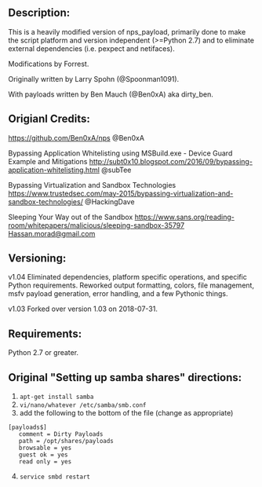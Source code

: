 Description:
-------------------------------------------------------------------------------------------
This is a heavily modified version of nps_payload, primarily done to make the script platform and version independent (>=Python 2.7) and to eliminate external dependencies (i.e. pexpect and netifaces).


Modifications by Forrest.

Originally written by Larry Spohn (@Spoonman1091).

With payloads written by Ben Mauch (@Ben0xA) aka dirty_ben.


Origianl Credits:
-------------------------------------------------------------------------------------------
https://github.com/Ben0xA/nps
@Ben0xA

Bypassing Application Whitelisting using MSBuild.exe - Device Guard Example and Mitigations
http://subt0x10.blogspot.com/2016/09/bypassing-application-whitelisting.html
@subTee

Bypassing Virtualization and Sandbox Technologies
https://www.trustedsec.com/may-2015/bypassing-virtualization-and-sandbox-technologies/
@HackingDave

Sleeping Your Way out of the Sandbox
https://www.sans.org/reading-room/whitepapers/malicious/sleeping-sandbox-35797
Hassan.morad@gmail.com


Versioning:
-------------------------------------------------------------------------------------------
v1.04
  Eliminated dependencies, platform specific operations, and specific Python requirements. Reworked output formatting, colors, file management, msfv payload generation, error handling, and a few Pythonic things.

v1.03
  Forked over version 1.03 on 2018-07-31.


Requirements:
-------------------------------------------------------------------------------------------
Python 2.7 or greater.


Original "Setting up samba shares" directions:
-------------------------------------------------------------------------------------------
1. `apt-get install samba`
2. `vi/nano/whatever /etc/samba/smb.conf`
3. add the following to the bottom of the file (change as appropriate)

```
[payloads$]
   comment = Dirty Payloads
   path = /opt/shares/payloads
   browsable = yes
   guest ok = yes
   read only = yes
```
4. `service smbd restart`
